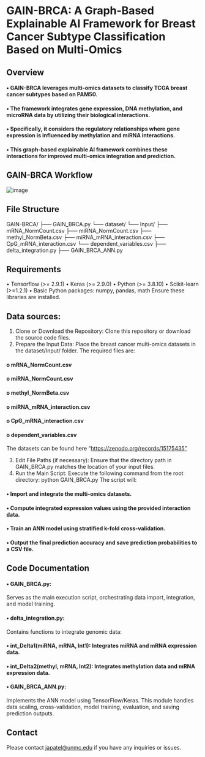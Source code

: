 # GAIN-BRCA: A Graph-Based Explainable AI Framework for Breast Cancer Subtype Classification Based on Multi-Omics

## Overview

  #### •	GAIN-BRCA leverages multi-omics datasets to classify TCGA breast cancer subtypes based on PAM50.
  #### •	The framework integrates gene expression, DNA methylation, and microRNA data by utilizing their biological interactions. 
  #### •	Specifically, it considers the regulatory relationships where gene expression is influenced by methylation and miRNA interactions. 
  #### •	This graph-based explainable AI framework combines these interactions for improved multi-omics integration and prediction.

## GAIN-BRCA Workflow

![image](https://github.com/user-attachments/assets/f7a5bedb-94e3-47f9-bc6e-584084d4704a)

## File Structure
GAIN-BRCA/ ├── GAIN_BRCA.py
└── dataset/ 
└── Input/ 
├── mRNA_NormCount.csv 
├── miRNA_NormCount.csv 
├── methyl_NormBeta.csv 
├── miRNA_mRNA_interaction.csv 
├── CpG_mRNA_interaction.csv 
└── dependent_variables.csv
├── delta_integration.py 
├── GAIN_BRCA_ANN.py 

## Requirements
•	Tensorflow (>= 2.9.1)
•	Keras (>= 2.9.0)
•	Python (>= 3.8.10)
•	Scikit-learn (>=1.2.1)
•	Basic Python packages: numpy, pandas, math
Ensure these libraries are installed.
## Data sources: 
1.	Clone or Download the Repository:
Clone this repository or download the source code files.
2.	Prepare the Input Data:
Place the breast cancer multi-omics datasets in the dataset/Input/ folder.
The required files are:
  #### o	mRNA_NormCount.csv
  #### o	miRNA_NormCount.csv
  #### o	methyl_NormBeta.csv
  #### o	miRNA_mRNA_interaction.csv
  #### o	CpG_mRNA_interaction.csv
  #### o	dependent_variables.csv
The datasets can be found here “https://zenodo.org/records/15175435”

3.	Edit File Paths (if necessary):
Ensure that the directory path in GAIN_BRCA.py matches the location of your input files.
4.	Run the Main Script:
Execute the following command from the root directory:
python GAIN_BRCA.py
The script will:
  #### •	Import and integrate the multi-omics datasets.
  #### •	Compute integrated expression values using the provided interaction data.
  #### •	Train an ANN model using stratified k-fold cross-validation.
  #### •	Output the final prediction accuracy and save prediction probabilities to a CSV file.

## Code Documentation
  #### •	GAIN_BRCA.py:
Serves as the main execution script, orchestrating data import, integration, and model training.
  
  #### •	delta_integration.py:
Contains functions to integrate genomic data:
  #### •	int_Delta1(miRNA, mRNA, Int1): Integrates miRNA and mRNA expression data.
  #### •	int_Delta2(methyl, mRNA, Int2): Integrates methylation data and mRNA expression data.

  #### •	GAIN_BRCA_ANN.py:
Implements the ANN model using TensorFlow/Keras.
This module handles data scaling, cross-validation, model training, evaluation, and saving prediction outputs.

## Contact
Please contact japatel@unmc.edu if you have any inquiries or issues.

